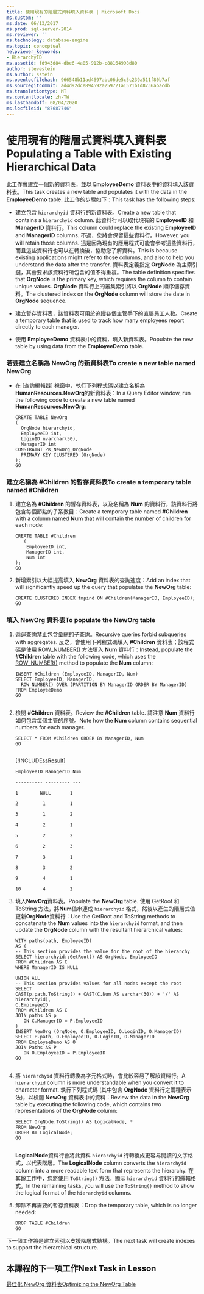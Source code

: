 ```yaml
---
title: 使用現有的階層式資料填入資料表 | Microsoft Docs
ms.custom: ''
ms.date: 06/13/2017
ms.prod: sql-server-2014
ms.reviewer: ''
ms.technology: database-engine
ms.topic: conceptual
helpviewer_keywords:
- HierarchyID
ms.assetid: fd943d84-dbe6-4a05-912b-c88164998d80
author: stevestein
ms.author: sstein
ms.openlocfilehash: 966548b11ad4697abc06de5c5c239a511f80b7af
ms.sourcegitcommit: ad4d92dce894592a259721a1571b1d8736abacdb
ms.translationtype: MT
ms.contentlocale: zh-TW
ms.lasthandoff: 08/04/2020
ms.locfileid: "87687746"
---
```

# <a name="populating-a-table-with-existing-hierarchical-data"></a><span data-ttu-id="4d268-102">使用現有的階層式資料填入資料表</span><span class="sxs-lookup"><span data-stu-id="4d268-102">Populating a Table with Existing Hierarchical Data</span></span>
  <span data-ttu-id="4d268-103"> 此工作會建立一個新的資料表，並以 **EmployeeDemo** 資料表中的資料填入該資料表。</span><span class="sxs-lookup"><span data-stu-id="4d268-103">This task creates a new table and populates it with the data in the **EmployeeDemo** table.</span></span> <span data-ttu-id="4d268-104">此工作的步驟如下：</span><span class="sxs-lookup"><span data-stu-id="4d268-104">This task has the following steps:</span></span>  
  
-   <span data-ttu-id="4d268-105">建立包含 `hierarchyid` 資料行的新資料表。</span><span class="sxs-lookup"><span data-stu-id="4d268-105">Create a new table that contains a `hierarchyid` column.</span></span> <span data-ttu-id="4d268-106">此資料行可以取代現有的 **EmployeeID** 和 **ManagerID** 資料行。</span><span class="sxs-lookup"><span data-stu-id="4d268-106">This column could replace the existing **EmployeeID** and **ManagerID** columns.</span></span> <span data-ttu-id="4d268-107">不過，您將會保留這些資料行。</span><span class="sxs-lookup"><span data-stu-id="4d268-107">However, you will retain those columns.</span></span> <span data-ttu-id="4d268-108">這是因為現有的應用程式可能會參考這些資料行，而且這些資料行也可以在轉換後，協助您了解資料。</span><span class="sxs-lookup"><span data-stu-id="4d268-108">This is because existing applications might refer to those columns, and also to help you understand the data after the transfer.</span></span> <span data-ttu-id="4d268-109">資料表定義指定 **OrgNode** 為主索引鍵，其會要求該資料行所包含的值不得重複。</span><span class="sxs-lookup"><span data-stu-id="4d268-109">The table definition specifies that **OrgNode** is the primary key, which requires the column to contain unique values.</span></span> <span data-ttu-id="4d268-110">**OrgNode** 資料行上的叢集索引將以 **OrgNode** 順序儲存資料。</span><span class="sxs-lookup"><span data-stu-id="4d268-110">The clustered index on the **OrgNode** column will store the date in **OrgNode** sequence.</span></span>  
  
-   <span data-ttu-id="4d268-111">建立暫存資料表，該資料表可用於追蹤各個主管手下的直屬員工人數。</span><span class="sxs-lookup"><span data-stu-id="4d268-111">Create a temporary table that is used to track how many employees report directly to each manager.</span></span>  
  
-   <span data-ttu-id="4d268-112">使用 **EmployeeDemo** 資料表中的資料，填入新資料表。</span><span class="sxs-lookup"><span data-stu-id="4d268-112">Populate the new table by using data from the **EmployeeDemo** table.</span></span>  
  
### <a name="to-create-a-new-table-named-neworg"></a><span data-ttu-id="4d268-113">若要建立名稱為 NewOrg 的新資料表</span><span class="sxs-lookup"><span data-stu-id="4d268-113">To create a new table named NewOrg</span></span>  
  
-   <span data-ttu-id="4d268-114">在 [查詢編輯器] 視窗中，執行下列程式碼以建立名稱為 **HumanResources.NewOrg**的新資料表：</span><span class="sxs-lookup"><span data-stu-id="4d268-114">In a Query Editor window, run the following code to create a new table named **HumanResources.NewOrg**:</span></span>  
  
    ```  
    CREATE TABLE NewOrg  
    (  
      OrgNode hierarchyid,  
      EmployeeID int,  
      LoginID nvarchar(50),  
      ManagerID int  
    CONSTRAINT PK_NewOrg_OrgNode  
      PRIMARY KEY CLUSTERED (OrgNode)  
    );  
    GO  
    ```  
  
### <a name="to-create-a-temporary-table-named-children"></a><span data-ttu-id="4d268-115">建立名稱為 #Children 的暫存資料表</span><span class="sxs-lookup"><span data-stu-id="4d268-115">To create a temporary table named #Children</span></span>  
  
1.  <span data-ttu-id="4d268-116">建立名為 **#Children** 的暫存資料表，以及名稱為 **Num** 的資料行，該資料行將包含每個節點的子系數目：</span><span class="sxs-lookup"><span data-stu-id="4d268-116">Create a temporary table named **#Children** with a column named **Num** that will contain the number of children for each node:</span></span>  
  
    ```  
    CREATE TABLE #Children   
       (  
        EmployeeID int,  
        ManagerID int,  
        Num int  
    );  
    GO  
    ```  
  
2.  <span data-ttu-id="4d268-117">新增索引以大幅提高填入 **NewOrg** 資料表的查詢速度：</span><span class="sxs-lookup"><span data-stu-id="4d268-117">Add an index that will significantly speed up the query that populates the **NewOrg** table:</span></span>  
  
    ```  
    CREATE CLUSTERED INDEX tmpind ON #Children(ManagerID, EmployeeID);  
    GO  
    ```  
  
### <a name="to-populate-the-neworg-table"></a><span data-ttu-id="4d268-118">填入 NewOrg 資料表</span><span class="sxs-lookup"><span data-stu-id="4d268-118">To populate the NewOrg table</span></span>  
  
1.  <span data-ttu-id="4d268-119">遞迴查詢禁止包含彙總的子查詢。</span><span class="sxs-lookup"><span data-stu-id="4d268-119">Recursive queries forbid subqueries with aggregates.</span></span> <span data-ttu-id="4d268-120">反之，會使用下列程式碼填入 **#Children** 資料表；該程式碼是使用 [ROW_NUMBER()](/sql/t-sql/functions/row-number-transact-sql) 方法填入 **Num** 資料行：</span><span class="sxs-lookup"><span data-stu-id="4d268-120">Instead, populate the **#Children** table with the following code, which uses the [ROW_NUMBER()](/sql/t-sql/functions/row-number-transact-sql) method to populate the **Num** column:</span></span>  
  
    ```  
    INSERT #Children (EmployeeID, ManagerID, Num)  
    SELECT EmployeeID, ManagerID,  
      ROW_NUMBER() OVER (PARTITION BY ManagerID ORDER BY ManagerID)   
    FROM EmployeeDemo  
    GO  
  
    ```  
  
2.  <span data-ttu-id="4d268-121">檢閱 **#Children** 資料表。</span><span class="sxs-lookup"><span data-stu-id="4d268-121">Review the **#Children** table.</span></span> <span data-ttu-id="4d268-122">請注意 **Num** 資料行如何包含每個主管的序號。</span><span class="sxs-lookup"><span data-stu-id="4d268-122">Note how the **Num** column contains sequential numbers for each manager.</span></span>  
  
    ```  
    SELECT * FROM #Children ORDER BY ManagerID, Num  
    GO  
  
    ```  
  
     [!INCLUDE[ssResult](../../includes/ssresult-md.md)]  
  
     `EmployeeID ManagerID Num`  
  
     `---------- --------- ---`  
  
     `1        NULL       1`  
  
     `2         1         1`  
  
     `3         1         2`  
  
     `4         2         1`  
  
     `5         2         2`  
  
     `6         2         3`  
  
     `7         3         1`  
  
     `8         3         2`  
  
     `9         4         1`  
  
     `10        4         2`  
  
3.  <span data-ttu-id="4d268-123">填入**NewOrg**資料表。</span><span class="sxs-lookup"><span data-stu-id="4d268-123">Populate the **NewOrg** table.</span></span> <span data-ttu-id="4d268-124">使用 GetRoot 和 ToString 方法，將**Num**值串連成 `hierarchyid` 格式，然後以產生的階層式值更新**OrgNode**資料行：</span><span class="sxs-lookup"><span data-stu-id="4d268-124">Use the GetRoot and ToString methods to concatenate the **Num** values into the `hierarchyid` format, and then update the **OrgNode** column with the resultant hierarchical values:</span></span>  
  
    ```  
    WITH paths(path, EmployeeID)   
    AS (  
    -- This section provides the value for the root of the hierarchy  
    SELECT hierarchyid::GetRoot() AS OrgNode, EmployeeID   
    FROM #Children AS C   
    WHERE ManagerID IS NULL   
  
    UNION ALL   
    -- This section provides values for all nodes except the root  
    SELECT   
    CAST(p.path.ToString() + CAST(C.Num AS varchar(30)) + '/' AS hierarchyid),   
    C.EmployeeID  
    FROM #Children AS C   
    JOIN paths AS p   
       ON C.ManagerID = P.EmployeeID   
    )  
    INSERT NewOrg (OrgNode, O.EmployeeID, O.LoginID, O.ManagerID)  
    SELECT P.path, O.EmployeeID, O.LoginID, O.ManagerID  
    FROM EmployeeDemo AS O   
    JOIN Paths AS P   
       ON O.EmployeeID = P.EmployeeID  
    GO  
  
    ```  
  
4.  <span data-ttu-id="4d268-125">將 `hierarchyid` 資料行轉換為字元格式時，會比較容易了解該資料行。</span><span class="sxs-lookup"><span data-stu-id="4d268-125">A `hierarchyid` column is more understandable when you convert it to character format.</span></span> <span data-ttu-id="4d268-126">執行下列程式碼 (其中包含 **OrgNode** 資料行之兩種表示法)，以檢閱 **NewOrg** 資料表中的資料：</span><span class="sxs-lookup"><span data-stu-id="4d268-126">Review the data in the **NewOrg** table by executing the following code, which contains two representations of the **OrgNode** column:</span></span>  
  
    ```  
    SELECT OrgNode.ToString() AS LogicalNode, *   
    FROM NewOrg   
    ORDER BY LogicalNode;  
    GO  
  
    ```  
  
     <span data-ttu-id="4d268-127">**LogicalNode**資料行會將此資料 `hierarchyid` 行轉換成更容易閱讀的文字格式，以代表階層。</span><span class="sxs-lookup"><span data-stu-id="4d268-127">The **LogicalNode** column converts the `hierarchyid` column into a more readable text form that represents the hierarchy.</span></span> <span data-ttu-id="4d268-128">在其餘工作中，您將使用 `ToString()` 方法，顯示 `hierarchyid` 資料行的邏輯格式。</span><span class="sxs-lookup"><span data-stu-id="4d268-128">In the remaining tasks, you will use the `ToString()` method to show the logical format of the `hierarchyid` columns.</span></span>  
  
5.  <span data-ttu-id="4d268-129">卸除不再需要的暫存資料表：</span><span class="sxs-lookup"><span data-stu-id="4d268-129">Drop the temporary table, which is no longer needed:</span></span>  
  
    ```  
    DROP TABLE #Children  
    GO  
    ```  
  
 <span data-ttu-id="4d268-130">下一個工作將是建立索引以支援階層式結構。</span><span class="sxs-lookup"><span data-stu-id="4d268-130">The next task will create indexes to support the hierarchical structure.</span></span>  
  
## <a name="next-task-in-lesson"></a><span data-ttu-id="4d268-131">本課程的下一項工作</span><span class="sxs-lookup"><span data-stu-id="4d268-131">Next Task in Lesson</span></span>  
 [<span data-ttu-id="4d268-132">最佳化 NewOrg 資料表</span><span class="sxs-lookup"><span data-stu-id="4d268-132">Optimizing the NewOrg Table</span></span>](lesson-1-3-optimizing-the-neworg-table.md)  
  
  
